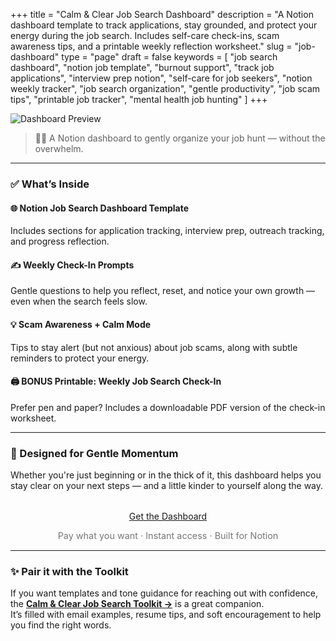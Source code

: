 +++
title = "Calm & Clear Job Search Dashboard"
description = "A Notion dashboard template to track applications, stay grounded, and protect your energy during the job search. Includes self-care check-ins, scam awareness tips, and a printable weekly reflection worksheet."
slug = "job-dashboard"
type = "page"
draft = false
keywords = [
  "job search dashboard", "notion job template", "burnout support",
  "track job applications", "interview prep notion", "self-care for job seekers",
  "notion weekly tracker", "job search organization", "gentle productivity",
  "job scam tips", "printable job tracker", "mental health job hunting"
]
+++

![Dashboard Preview](/images/job-dashboard/job-dashboard-cover.png)

> 🧘‍♀️ A Notion dashboard to gently organize your job hunt — without the overwhelm.

---

### ✅ What’s Inside

#### 🌐 Notion Job Search Dashboard Template  
Includes sections for application tracking, interview prep, outreach tracking, and progress reflection.

#### ✍️ Weekly Check-In Prompts  
Gentle questions to help you reflect, reset, and notice your own growth — even when the search feels slow.

#### 💡 Scam Awareness + Calm Mode  
Tips to stay alert (but not anxious) about job scams, along with subtle reminders to protect your energy.

#### 🖨️ BONUS Printable: Weekly Job Search Check-In  
Prefer pen and paper? Includes a downloadable PDF version of the check-in worksheet.

---

### 🌱 Designed for Gentle Momentum  
Whether you're just beginning or in the thick of it, this dashboard helps you stay clear on your next steps — and a little kinder to yourself along the way.

<div style="text-align: center; margin-top: 2rem;">
  <a class="gumroad-button" href="https://steadyspace.gumroad.com/l/calmjobdashboard">Get the Dashboard</a>
  <p style="font-size: 0.9rem; color: #777;">Pay what you want · Instant access · Built for Notion</p>
</div>

---

### ✨ Pair it with the Toolkit  
If you want templates and tone guidance for reaching out with confidence,  
the [**Calm & Clear Job Search Toolkit →**](/job-toolkit) is a great companion.  
It’s filled with email examples, resume tips, and soft encouragement to help you find the right words.
